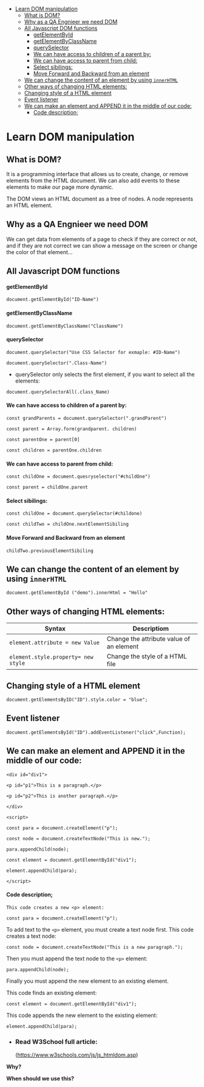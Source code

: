 - [Learn DOM manipulation](#learn-dom-manipulation)
  - [What is DOM?](#what-is-dom)
  - [Why as a QA Engnieer we need DOM](#why-as-a-qa-engnieer-we-need-dom)
  - [All Javascript DOM functions](#all-javascript-dom-functions)
      - [getElementById](#getelementbyid)
      - [getElementByClassName](#getelementbyclassname)
      - [querySelector](#queryselector)
      - [We can have access to children of a parent by:](#we-can-have-access-to-children-of-a-parent-by)
      - [We can have access to parent from child:](#we-can-have-access-to-parent-from-child)
      - [Select sibilings:](#select-sibilings)
      - [Move Forward and Backward from an element](#move-forward-and-backward-from-an-element)
  - [We can change the content of an element by using `innerHTML`](#we-can-change-the-content-of-an-element-by-using-innerhtml)
  - [Other ways of changing HTML elements:](#other-ways-of-changing-html-elements)
  - [Changing style of a HTML element](#changing-style-of-a-html-element)
  - [Event listener](#event-listener)
  - [We can make an element and APPEND it in the middle of our code:](#we-can-make-an-element-and-append-it-in-the-middle-of-our-code)
      - [Code description;](#code-description)


# Learn DOM manipulation


## What is DOM?

It is a programming interface that allows us to create, change, or remove elements from the HTML document. We can also add events to these elements to make our page more dynamic.

The DOM views an HTML document as a tree of nodes. A node represents an HTML element.

## Why as a QA Engnieer we need DOM

We can get data from elements of a page to check if they are correct or not, and if they are not correct we can show a message on the screen or change the color of that element...


## All Javascript DOM functions

#### getElementById
`document.getElementById("ID-Name")`


#### getElementByClassName
`document.getElementByClassName("ClassName")`


#### querySelector
`document.querySelector("Use CSS Selector for exmaple: #ID-Name")`

`document.querySelector(".Class-Name")`

* querySelector only selects the first element, if you want to select all the elements:

`document.querySelectorAll(.class_Name)`

#### We can have access to children of a parent by:

`const grandParents = document.querySelector(".grandParent")`

`const parent = Array.form(grandparent.
children)`

`const parentOne = parent[0]`

`const children = parentOne.children`

#### We can have access to parent from child:

`const childOne = document.quesryselector("#childOne")`

`const parent = childOne.parent`

#### Select sibilings:

`const childOne = document.querySelector(#childone)`

`const childTwo = childOne.nextElementSibiling`

#### Move Forward and Backward from an element

`childTwo.previousElementSibiling`

## We can change the content of an element by using `innerHTML`

`document.getElementById ("demo").innerHtml = "Hello"`

## Other ways of changing HTML elements:

| Syntax | Descriptiom
|--------|------------|
|`element.attribute = new Value`| Change the attribute value of an element|
|`element.style.property= new style`| Change the style of a HTML file|


## Changing style of a HTML element

`document.getElementsByID("ID").style.color = "blue";`

## Event listener

`document.getElementsById("ID").addEventListener("click",Function);`

## We can make an element and APPEND it in the middle of our code:

`<div id="div1">`

  `<p id="p1">This is a paragraph.</p>`

  `<p id="p2">This is another paragraph.</p>`

`</div>`

`<script>`


`const para = document.createElement("p");`


`const node = document.createTextNode("This is new.");`


`para.appendChild(node);`

`const element = document.getElementById("div1");`


`element.appendChild(para);`

`</script>`

#### Code description;

`This code creates a new <p> element:`

`const para = document.createElement("p");`

To add text to the `<p>` element, you must create a text node first. This code creates a text node:

`const node = document.createTextNode("This is a new paragraph.");`

Then you must append the text node to the `<p>` element:

`para.appendChild(node);`

Finally you must append the new element to an existing element.

This code finds an existing element:

`const element = document.getElementById("div1");`

This code appends the new element to the existing element:

`element.appendChild(para);`

- ### Read W3School full article: 
  (https://www.w3schools.com/js/js_htmldom.asp)


**Why?**

**When should we use this?**